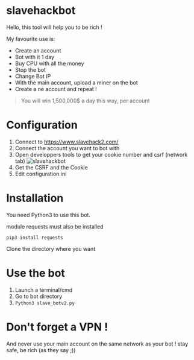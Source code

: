 # slavehackbot
Hello, this tool will help you to be rich !

My favourite use is:
* Create an account
* Bot with it 1 day
* Buy CPU with all the money
* Stop the bot
* Change Bot IP
* With the main account, upload a miner on the bot
* Create a ne account and repeat !

> You will win 1,500,000$ a day this way, per account

# Configuration
1. Connect to https://www.slavehack2.com/
2. Connect the account you want to bot with
3. Open developpers tools to get your cookie number and csrf (network tab)
![slavehackbot](https://ibb.co/g113oK)
4. Get the CSRF and the Cookie
5. Edit configuration.ini

# Installation
You need Python3 to use this bot.

module requests must also be installed

`pip3 install requests`

Clone the directory where you want


# Use the bot
1. Launch a terminal/cmd
2. Go to bot directory
3. `Python3 slave_botv2.py`

# Don't forget a VPN !
And never use your main account on the same network as your bot ! stay safe, be rich (as they say ;))


